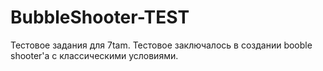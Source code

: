 # BubbleShooter-TEST
 Тестовое задания для 7tam. Тестовое заключалось в создании booble shooter'а с классическими условиями.
